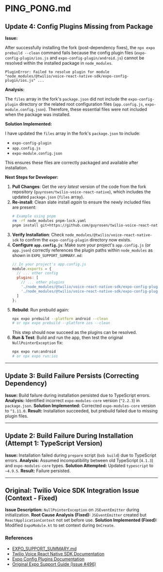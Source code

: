 # PING_PONG.md

## Update 4: Config Plugins Missing from Package

**Issue:**

After successfully installing the fork (post-dependency fixes), the `npx expo prebuild --clean` command fails because the config plugin files (`expo-config-plugin/ios.js` and `expo-config-plugin/android.js`) cannot be resolved within the installed package in `node_modules`.

```
PluginError: Failed to resolve plugin for module "node_modules/@twilio/voice-react-native-sdk/expo-config-plugin/ios.js" ...
```

**Analysis:**

The `files` array in the fork's `package.json` did not include the `expo-config-plugin` directory or the related root configuration files (`app.config.js`, `expo-module.config.json`). Therefore, these essential files were not included when the package was installed.

**Solution Implemented:**

I have updated the `files` array in the fork's `package.json` to include:
- `expo-config-plugin`
- `app.config.js`
- `expo-module.config.json`

This ensures these files are correctly packaged and available after installation.

**Next Steps for Developer:**

1.  **Pull Changes**: Get the *very latest* version of the code from the fork repository (`guyrosen/twilio-voice-react-native`), which includes the updated `package.json` (`files` array).
2.  **Re-install**: Clean slate install *again* to ensure the newly included files are present:
    ```bash
    # Example using pnpm
    rm -rf node_modules pnpm-lock.yaml
    pnpm install git+https://github.com/guyrosen/twilio-voice-react-native.git#main
    ```
3.  **Verify Installation**: Check `node_modules/@twilio/voice-react-native-sdk` to confirm the `expo-config-plugin` directory now exists.
4.  **Configure `app.config.js`**: Make sure your project's `app.config.js` (or `app.json`) correctly references the plugin paths within `node_modules` as shown in `EXPO_SUPPORT_SUMMARY.md`:
    ```javascript
    // In your project's app.config.js
    module.exports = {
      // ... other config
      plugins: [
        // ... other plugins
        './node_modules/@twilio/voice-react-native-sdk/expo-config-plugin/ios.js',
        './node_modules/@twilio/voice-react-native-sdk/expo-config-plugin/android.js'
      ]
    };
    ```
5.  **Rebuild**: Run prebuild again:
    ```bash
    npx expo prebuild --platform android --clean
    # or npx expo prebuild --platform ios --clean
    ```
    This step should now succeed as the plugins can be resolved.
6.  **Run & Test**: Build and run the app, then test the original `NullPointerException` fix:
    ```bash
    npx expo run:android
    # or npx expo run:ios
    ```

---

## Update 3: Build Failure Persists (Correcting Dependency)

**Issue:** Build failure during installation persisted due to TypeScript errors.
**Analysis:** Identified incorrect `expo-modules-core` version (`^2.2.3`) in `package.json`.
**Solution Implemented:** Corrected `expo-modules-core` version to `^1.11.0`.
**Result:** Installation succeeded, but prebuild failed due to missing plugin files.

---

## Update 2: Build Failure During Installation (Attempt 1: TypeScript Version)

**Issue:** Installation failed during `prepare` script (`bob build`) due to TypeScript errors.
**Analysis:** Assumed incompatibility between old TypeScript (`4.1.3`) and `expo-modules-core` types.
**Solution Attempted:** Updated `typescript` to `~4.9.5`.
**Result:** Failure persisted.

---

## Original: Twilio Voice SDK Integration Issue (Context - Fixed)

**Issue Description:** `NullPointerException` on `JSEventEmitter` during initialization.
**Root Cause Analysis (Fixed):** `JSEventEmitter` created but `ReactApplicationContext` not set before use.
**Solution Implemented (Fixed):** Modified `ExpoModule.kt` to set context during `OnCreate`.

### References
- [EXPO_SUPPORT_SUMMARY.md](./EXPO_SUPPORT_SUMMARY.md)
- [Twilio Voice React Native SDK Documentation](https://www.twilio.com/docs/voice/client/react-native)
- [Expo Config Plugins Documentation](https://docs.expo.dev/guides/config-plugins/)
- [Original Expo Support Guide (Issue #496)](https://github.com/twilio/twilio-voice-react-native/issues/496) 